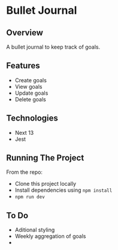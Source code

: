 # Bullet Journal


## Overview
A bullet journal to keep track of goals. 


## Features
- Create goals
- View goals
- Update goals
- Delete goals 


## Technologies 
- Next 13
- Jest


## Running The Project

From the repo:<br/>
  - Clone this project locally<br/>
  - Install dependencies using `npm install`<br/>
  - `npm run dev` <br/>

## To Do
- Aditional styling
- Weekly aggregation of goals
- 


